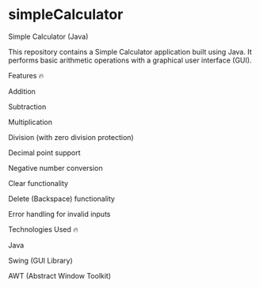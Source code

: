 # simpleCalculator
Simple Calculator (Java)

This repository contains a Simple Calculator application built using Java. It performs basic arithmetic operations with a graphical user interface (GUI).


Features 🔥

Addition

Subtraction

Multiplication

Division (with zero division protection)

Decimal point support

Negative number conversion

Clear functionality

Delete (Backspace) functionality

Error handling for invalid inputs


Technologies Used 🔥

Java

Swing (GUI Library)

AWT (Abstract Window Toolkit)


